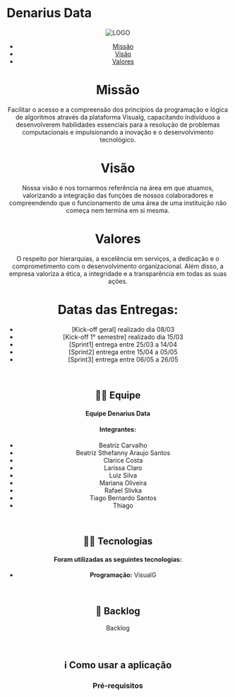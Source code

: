 # Denarius Data

<div align="center">
 
![LOGO](https://github.com/DenariusData/API-1sem/assets/129512938/5798e0e7-3d81-4367-a847-f5c33a177fe6)



* [Missão](#missão)
* [Visão](#visão)
* [Valores](#valores)

# Missão

Facilitar o acesso e a compreensão dos princípios da programação e lógica de algoritmos através da plataforma Visualg, capacitando indivíduos a desenvolverem habilidades essenciais para a resolução de problemas computacionais e impulsionando a inovação e o desenvolvimento tecnológico.

# Visão

Nossa visão é nos tornarmos referência na área em que atuamos, valorizando a integração das funções de nossos colaboradores e compreendendo que o funcionamento de uma área de uma instituição não começa nem termina em si mesma.

# Valores

O respeito por hierarquias, a excelência em serviços, a dedicação e o comprometimento com o desenvolvimento organizacional. Além disso, a empresa valoriza a ética, a integridade e a transparência em todas as suas ações.

# Datas das Entregas:

- [Kick-off geral] realizado dia 08/03
- [Kick-off 1° semestre] realizado dia 15/03
- [Sprint1] entrega entre 25/03 a 14/04
- [Sprint2] entrega entre 15/04 a 05/05
- [Sprint3] entrega entre 06/05 a 26/05

<br>

## 🙅‍♂️ Equipe

#### **Equipe Denarius Data**

#### **Integrantes:** 
- Beatriz Carvalho
- Beatriz Sthefanny Araujo Santos
- Clarice Costa
- Larissa Claro
- Luiz Silva
- Mariana Oliveira
- Rafael Slivka
- Tiago Bernardo Santos
- Thiago

<br>

## 👨‍💻 Tecnologias

#### Foram utilizadas as seguintes tecnologias:

- **Programação:** VisualG

<br>

## 📃 Backlog

<a exemplo>Backlog</a><br>

<br>


## ℹ️ Como usar a aplicação

### Pré-requisitos


